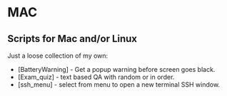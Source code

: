 # MAC
## Scripts for Mac and/or Linux
Just a loose collection of my own:

- [BatteryWarning] - Get a popup warning before screen goes black.
- [Exam_quiz] - text based QA with random or in order.
- [ssh_menu] - select from menu to open a new terminal SSH window.
